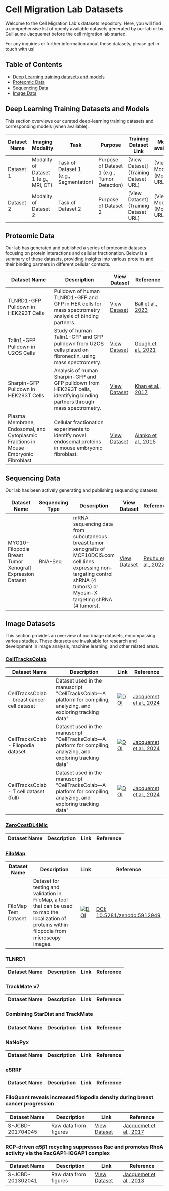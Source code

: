 # Cell Migration Lab Datasets

Welcome to the  Cell Migration Lab's datasets repository. Here, you will find a comprehensive list of openly available datasets generated by our lab or by Guillaume Jacquemet before the cell migration lab started.

For any inquiries or further information about these datasets, please get in touch with us!

## Table of Contents
- [Deep Learning training datasets and models](#Deep-Learning-training-datasets-and-models)
- [Proteomic Data](#Proteomic-Data)
- [Sequencing Data](#Sequencing-Data)
- [Image Data](#Image-Datasets)


## Deep Learning Training Datasets and Models

This section overviews our curated deep-learning training datasets and corresponding models (when available). 

| Dataset Name | Imaging Modality | Task | Purpose | Training Dataset Link | Model available |
|--------------|------------------|------|---------|-----------------------|------------|
| Dataset 1 | Modality of Dataset 1 (e.g., MRI, CT) | Task of Dataset 1 (e.g., Segmentation) | Purpose of Dataset 1 (e.g., Tumor Detection) | [View Dataset](Training Dataset URL) | [View Model](Model URL) |
| Dataset 2 | Modality of Dataset 2 | Task of Dataset 2 | Purpose of Dataset 2 | [View Dataset](Training Dataset URL) | [View Model](Model URL) |
<!-- Add more rows as needed -->



## Proteomic Data

Our lab has generated and published a series of proteomic datasets focusing on protein interactions and cellular fractionation. Below is a summary of these datasets, providing insights into various proteins and their binding partners in different cellular contexts.

| Dataset Name | Description | View Dataset | Reference |
| ------------ | ----------- | ------------ | --------- |
| TLNRD1-GFP Pulldown in HEK293T Cells | Pulldown of human TLNRD1-GFP and GFP in HEK cells for mass spectrometry analysis of binding partners. | [View Dataset](https://www.ebi.ac.uk/pride/archive/projects/PXD045258) | [Ball et al., 2023](https://www.biorxiv.org/content/10.1101/2023.09.29.559344v1) |
| Talin1-GFP Pulldown in U2OS Cells | Study of human Talin1-GFP and GFP pulldown from U2OS cells plated on fibronectin, using mass spectrometry. | [View Dataset](https://www.ebi.ac.uk/pride/archive/projects/PXD024634) | [Gough et al., 2021](https://www.jbc.org/article/S0021-9258(21)00635-9/fulltext) |
| Sharpin-GFP Pulldown in HEK293T Cells | Analysis of human Sharpin-GFP and GFP pulldown from HEK293T cells, identifying binding partners through mass spectrometry. | [View Dataset](https://www.ebi.ac.uk/pride/archive/projects/PXD004734) | [Khan et al., 2017](https://journals.biologists.com/jcs/article/130/18/3094/56377/The-Sharpin-interactome-reveals-a-role-for-Sharpin) |
| Plasma Membrane, Endosomal, and Cytoplasmic Fractions in Mouse Embryonic Fibroblast | Cellular fractionation experiments to identify novel endosomal proteins in mouse embryonic fibroblast. | [View Dataset](https://www.ebi.ac.uk/pride/archive/projects/PXD001870) | [Alanko et al., 2015](https://www.nature.com/articles/ncb3250) |

## Sequencing Data

Our lab has been actively generating and publishing sequencing datasets.

| Dataset Name                                        | Sequencing Type | Description                                                                                                 | View Dataset                                                                 | Reference                                                                    |
|-----------------------------------------------------|-----------------|-------------------------------------------------------------------------------------------------------------|------------------------------------------------------------------------------|------------------------------------------------------------------------------|
| MYO10-Filopodia Breast Tumor Xenograft Expression Dataset | RNA-Seq         | mRNA sequencing data from subcutaneous breast tumor xenografts of MCF10DCIS.com cell lines expressing non-targeting control shRNA (4 tumors) or Myosin-X targeting shRNA (4 tumors). | [View Dataset](https://www.ncbi.nlm.nih.gov/geo/query/acc.cgi?acc=GSE166898) | [Peuhu et al., 2022](https://www.sciencedirect.com/science/article/pii/S1534580722007134#sec4) |


<!-- Add more rows as needed -->


## Image Datasets

This section provides an overview of our image datasets, encompassing various studies. These datasets are invaluable for research and development in image analysis, machine learning, and other related areas.


### [CellTracksColab](https://github.com/guijacquemet/CellTracksColab/tree/main)

| Dataset Name | Description | Link | Reference | 
| ------------ | ----------- | ---- | --------- | 
| CellTracksColab - breast cancer cell dataset | Dataset used in the manuscript "CellTracksColab—A platform for compiling, analyzing, and exploring tracking data" | [![DOI](https://zenodo.org/badge/DOI/10.5281/zenodo.10539020.svg)](https://zenodo.org/record/10539020) | [Jacquemet et al., 2024](https://www.biorxiv.org/content/10.1101/2023.10.20.563252v3) | 
| CellTracksColab - Filopodia dataset | Dataset used in the manuscript "CellTracksColab—A platform for compiling, analyzing, and exploring tracking data" | [![DOI](https://zenodo.org/badge/DOI/10.5281/zenodo.10539196.svg)](https://zenodo.org/record/10539196) | [Jacquemet et al., 2024](https://www.biorxiv.org/content/10.1101/2023.10.20.563252v3) | 
| CellTracksColab - T cell dataset (full) | Dataset used in the manuscript "CellTracksColab—A platform for compiling, analyzing, and exploring tracking data" | [![DOI](https://zenodo.org/badge/DOI/10.5281/zenodo.10539720.svg)](https://zenodo.org/record/10539720) | [Jacquemet et al., 2024](https://www.biorxiv.org/content/10.1101/2023.10.20.563252v3) | 

### [ZeroCostDL4Mic]()
| Dataset Name | Description | Link | Reference | 
| ------------ | ----------- | ---- | --------- | 


### [FiloMap](https://github.com/guijacquemet/FiloMAP)
| Dataset Name | Description | Link | Reference | 
| ------------ | ----------- | ---- | --------- | 
| FiloMap Test Dataset | Dataset for testing and validation in FiloMap, a tool that can be used to map the localization of proteins within filopodia from microscopy images. | [![DOI](https://zenodo.org/badge/DOI/10.5281/zenodo.5912949.svg)](https://doi.org/10.5281/zenodo.5912949) | [DOI: 10.5281/zenodo.5912949](https://doi.org/10.5281/zenodo.5912949) | [DOI: 10.5281/zenodo.5912949](https://doi.org/10.5281/zenodo.5912949) |

### TLNRD1
| Dataset Name | Description | Link | Reference | 
| ------------ | ----------- | ---- | --------- | 

### TrackMate v7
| Dataset Name | Description | Link | Reference | 
| ------------ | ----------- | ---- | --------- |

### Combining StarDist and TrackMate
| Dataset Name | Description | Link | Reference | 
| ------------ | ----------- | ---- | --------- |

### NaNoPyx
| Dataset Name | Description | Link | Reference | 
| ------------ | ----------- | ---- | --------- |


### eSRRF
| Dataset Name | Description | Link | Reference | 
| ------------ | ----------- | ---- | --------- | 






### FiloQuant reveals increased filopodia density during breast cancer progression
| Dataset Name | Description | Link | Reference | 
| ------------ | ----------- | ---- | --------- | 
| S-JCBD-201704045 | Raw data from figures | [View Dataset](https://www.ebi.ac.uk/biostudies/jcb/studies/S-JCBD-201704045) | [Jacquemet et al., 2017](https://rupress.org/jcb/article/216/10/3387/38936/FiloQuant-reveals-increased-filopodia-density) |

### RCP-driven α5β1 recycling suppresses Rac and promotes RhoA activity via the RacGAP1–IQGAP1 complex
| Dataset Name | Description | Link | Reference | 
| ------------ | ----------- | ---- | --------- | 
| S-JCBD-201302041 | Raw data from figures | [View Dataset](https://www.ebi.ac.uk/biostudies/jcb/studies/S-JCBD-201302041) | [Jacquemet et al., 2013](https://rupress.org/jcb/article/216/10/3387/38936/FiloQuant-reveals-increased-filopodia-density) |

<!-- Add more rows as needed -->

